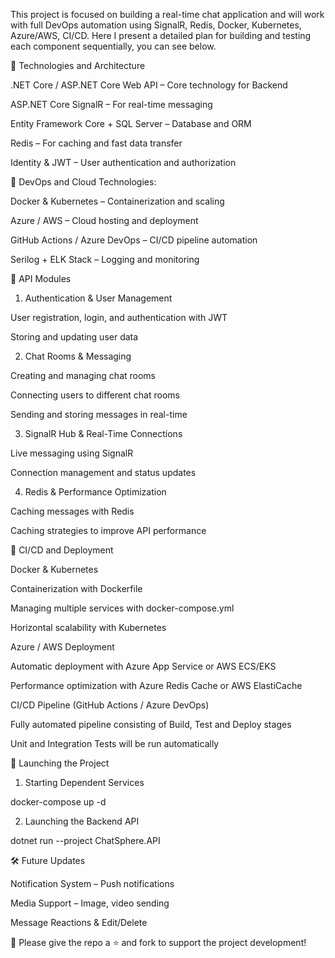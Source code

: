 This project is focused on building a real-time chat application and will work with full DevOps automation using SignalR, Redis, Docker, Kubernetes, Azure/AWS, CI/CD. Here I present a detailed plan for building and testing each component sequentially, you can see below.

📌 Technologies and Architecture


.NET Core / ASP.NET Core Web API – Core technology for Backend

ASP.NET Core SignalR – For real-time messaging

Entity Framework Core + SQL Server – Database and ORM

Redis – For caching and fast data transfer

Identity & JWT – User authentication and authorization


📌 DevOps and Cloud Technologies:

Docker & Kubernetes – Containerization and scaling

Azure / AWS – Cloud hosting and deployment

GitHub Actions / Azure DevOps – CI/CD pipeline automation

Serilog + ELK Stack – Logging and monitoring



📌 API Modules

1. Authentication & User Management

User registration, login, and authentication with JWT

Storing and updating user data

2. Chat Rooms & Messaging

Creating and managing chat rooms

Connecting users to different chat rooms

Sending and storing messages in real-time

3. SignalR Hub & Real-Time Connections

Live messaging using SignalR

Connection management and status updates

4. Redis & Performance Optimization

Caching messages with Redis

Caching strategies to improve API performance




📌 CI/CD and Deployment

Docker & Kubernetes

Containerization with Dockerfile

Managing multiple services with docker-compose.yml

Horizontal scalability with Kubernetes

Azure / AWS Deployment

Automatic deployment with Azure App Service or AWS ECS/EKS

Performance optimization with Azure Redis Cache or AWS ElastiCache

CI/CD Pipeline (GitHub Actions / Azure DevOps)

Fully automated pipeline consisting of Build, Test and Deploy stages

Unit and Integration Tests will be run automatically




🚀 Launching the Project

1. Starting Dependent Services

docker-compose up -d

2. Launching the Backend API

dotnet run --project ChatSphere.API




🛠 Future Updates

Notification System – Push notifications

Media Support – Image, video sending

Message Reactions & Edit/Delete


📌 Please give the repo a ⭐ and fork to support the project development! 


